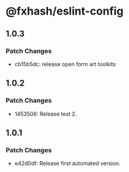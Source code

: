 # @fxhash/eslint-config

## 1.0.3

### Patch Changes

- cb15b5dc: release open form art toolkits

## 1.0.2

### Patch Changes

- 1453506: Release test 2.

## 1.0.1

### Patch Changes

- e42d0df: Release first automated version.
